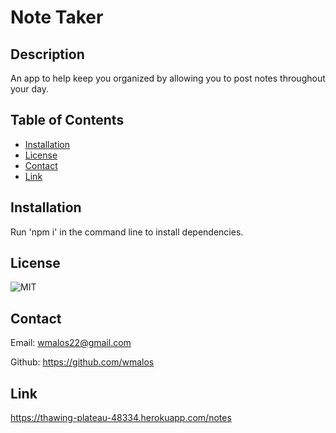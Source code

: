 # Note Taker

## Description
An app to help keep you organized by allowing you to post notes throughout your day.

## Table of Contents
- [Installation](#installation)
- [License](#license)
- [Contact](#contact)
- [Link](#link)
## Installation
Run 'npm i' in the command line to install dependencies.

## License
![MIT](https://img.shields.io/badge/license-MIT-brightgreen)

## Contact
Email: wmalos22@gmail.com

Github: https://github.com/wmalos

## Link
https://thawing-plateau-48334.herokuapp.com/notes
